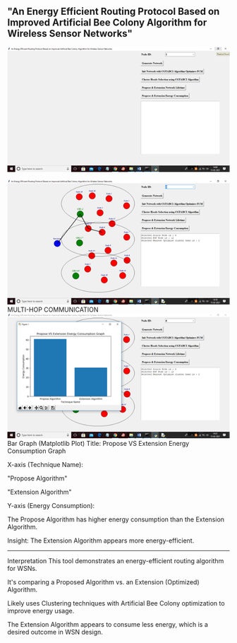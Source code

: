 ## "An Energy Efficient Routing Protocol Based on Improved Artificial Bee Colony Algorithm for Wireless Sensor Networks"
![image alt](https://github.com/Saikrishnareddy00/An-Energy-Efficient-Routing-Protocol-Based-on-Improved-Artificial-Bee-Colony-Algorithm-for-WSNs/blob/5959b7b84515db0d0fc34f0cec3ac61c7ef288cf/Picture1.png)

![image alt](https://github.com/Saikrishnareddy00/An-Energy-Efficient-Routing-Protocol-Based-on-Improved-Artificial-Bee-Colony-Algorithm-for-WSNs/blob/46e1e61479155400ab6e267dd617cfe0088ac34f/Picture2.png)
MULTI-HOP COMMUNICATION
![image alt](https://github.com/Saikrishnareddy00/An-Energy-Efficient-Routing-Protocol-Based-on-Improved-Artificial-Bee-Colony-Algorithm-for-WSNs/blob/1ff1bd36976f13db919c711c4586e2a682ceef49/Picture4.png)
Bar Graph (Matplotlib Plot)
Title: Propose VS Extension Energy Consumption Graph

X-axis (Technique Name):

"Propose Algorithm"

"Extension Algorithm"

Y-axis (Energy Consumption):

The Propose Algorithm has higher energy consumption than the Extension Algorithm.

Insight: The Extension Algorithm appears more energy-efficient.

---------------------------------------------------------------------------------------------------------
 Interpretation
This tool demonstrates an energy-efficient routing algorithm for WSNs.

It's comparing a Proposed Algorithm vs. an Extension (Optimized) Algorithm.

Likely uses Clustering techniques with Artificial Bee Colony optimization to improve energy usage.

The Extension Algorithm appears to consume less energy, which is a desired outcome in WSN design.
